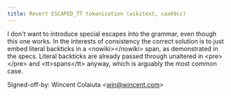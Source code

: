 ```yaml
---
title: Revert ESCAPED_TT tokenization (wikitext, caa69cc)
---
```


I don't want to introduce special escapes into the grammar, even though this one works. In the interests of consistency the correct solution is to just embed literal backticks in a &lt;nowiki&gt;&lt;/nowiki&gt; span, as demonstrated in the specs. Literal backticks are already passed through unaltered in &lt;pre&gt;&lt;/pre&gt; and &lt;tt&gt;spans&lt;/tt&gt; anyway, which is arguably the most common case.

Signed-off-by: Wincent Colaiuta &lt;win@wincent.com&gt;
